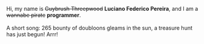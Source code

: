 Hi, my name is ~~Guybrush Threepwood~~ **Luciano Federico Pereira**, and I am a ~~wannabe pirate~~ **programmer**.<br><br>A short song: 265 bounty of doubloons gleams in the sun, a treasure hunt has just begun! Arrr!
